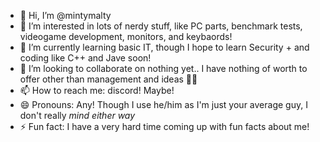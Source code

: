 - 👋 Hi, I’m @mintymalty
- 👀 I’m interested in lots of nerdy stuff, like PC parts, benchmark tests, videogame development, monitors, and keybaords!
- 🌱 I’m currently learning basic IT, though I hope to learn Security + and coding like C++ and Jave soon!
- 💞️ I’m looking to collaborate on nothing yet.. I have nothing of worth to offer other than management and ideas 🤷‍♂️
- 📫 How to reach me: discord! Maybe!
- 😄 Pronouns: Any! Though I use he/him as I'm just your average guy, I don't really *mind either way*
- ⚡ Fun fact: I have a very hard time coming up with fun facts about me!

<!---
mintymalty/mintymalty is a ✨ special ✨ repository because its `README.md` (this file) appears on your GitHub profile.
You can click the Preview link to take a look at your changes.
--->
